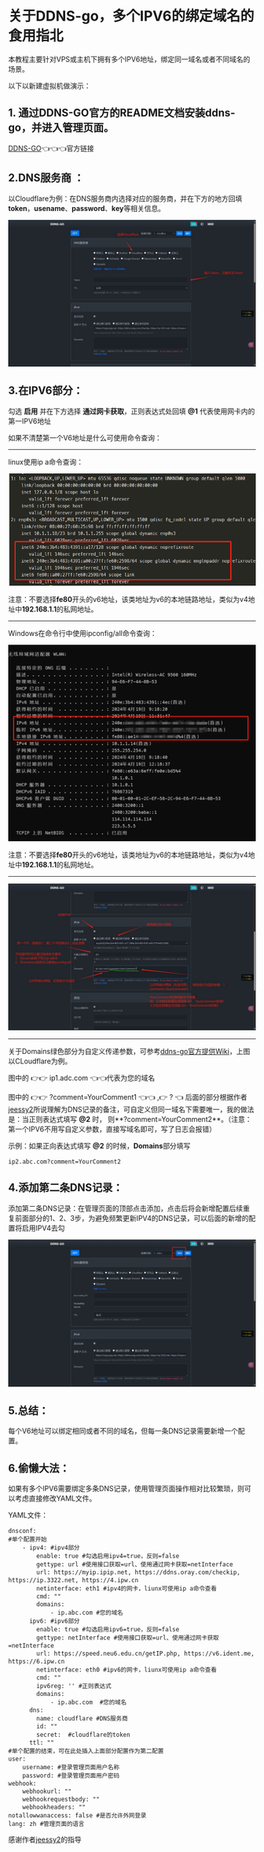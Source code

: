 # ﻿**关于DDNS-go，多个IPV6的绑定域名的食用指北**

本教程主要针对VPS或主机下拥有多个IPV6地址，绑定同一域名或者不同域名的场景。

以下以新建虚拟机做演示：

## 1. 通过DDNS-GO官方的README文档安装ddns-go，并进入管理页面。
[DDNS-GO](https://github.com/jeessy2/ddns-go)👈👈👈官方链接

## 2.DNS服务商 ：
以Cloudflare为例：在DNS服务商内选择对应的服务商，并在下方的地方回填**token**，**usename**、**password**、**key**等相关信息。

![](2024-04-19_dtv0v/DDNS-go.IPV6.001.jpeg)

## 3.在IPV6部分：
勾选 **启用** 并在下方选择 **通过网卡获取**，正则表达式处回填 **@1** 代表使用网卡内的第一IPV6地址

如果不清楚第一个V6地址是什么可使用命令查询：
***
linux使用ip a命令查询：

![](2024-04-19_dtv0v/DDNS-go.IPV6.002.png)

注意：不要选择**fe80**开头的v6地址，该类地址为v6的本地链路地址，类似为v4地址中**192.168.1.1**的私网地址。
***
Windows在命令行中使用ipconfig/all命令查询：

![](DDNS-go.IPV6.003.png)

注意：不要选择**fe80**开头的v6地址，该类地址为v6的本地链路地址，类似为v4地址中**192.168.1.1**的私网地址。
***
![](2024-04-19_dtv0v/DDNS-go.IPV6.004.jpeg.jpg)
***
关于Domains绿色部分为自定义传递参数，可参考[ddns-go官方提供Wiki](https://github.com/jeessy2/ddns-go/wiki/%E4%BC%A0%E9%80%92%E8%87%AA%E5%AE%9A%E4%B9%89%E5%8F%82%E6%95%B0)，上图以CLoudflare为例。

图中的 👉👉 ip1.adc.com 👈👈代表为您的域名

图中的 👉👉 ?comment=YourComment1 👈👈 ,👉 ? 👈 后面的部分根据作者[jeessy2](https://github.com/jeessy2)所说理解为DNS记录的备注，可自定义但同一域名下需要唯一，我的做法是：当正则表达式填写 **@2** 时， 则**?comment=YourComment2**。（注意：第一个IPV6不用写自定义参数，直接写域名即可，写了日志会报错）

示例：如果正向表达式填写 **@2** 的时候，**Domains**部分填写
````
ip2.abc.com?comment=YourComment2
````

## 4.添加第二条DNS记录：

添加第二条DNS记录：在管理页面的顶部点击添加，点击后将会新增配置后续重复前面部分的1、2、3步，为避免频繁更新IPV4的DNS记录，可以后面的新增的配置将启用IPV4去勾

![](2024-04-19_dtv0v/DDNS-go.IPV6.005.jpeg.png)

## 5.总结：

每个V6地址可以绑定相同或者不同的域名，但每一条DNS记录需要新增一个配置。

## 6.偷懒大法：

如果有多个IPV6需要绑定多条DNS记录，使用管理页面操作相对比较繁琐，则可以考虑直接修改YAML文件。

YAML文件：

````
dnsconf:
#单个配置开始
    - ipv4: #ipv4部分
        enable: true #勾选启用ipv4=true，反则=false
        gettype: url #使用接口获取=url、使用通过网卡获取=netInterface
        url: https://myip.ipip.net, https://ddns.oray.com/checkip, https://ip.3322.net, https://4.ipw.cn
        netinterface: eth1 #ipv4的网卡，liunx可使用ip a命令查看
        cmd: ""
        domains:
            - ip.abc.com #您的域名
      ipv6: #ipv6部分
        enable: true #勾选启用ipv6=true，反则=false
        gettype: netInterface #使用接口获取=url、使用通过网卡获取=netInterface
        url: https://speed.neu6.edu.cn/getIP.php, https://v6.ident.me, https://6.ipw.cn
        netinterface: eth0 #ipv6的网卡，liunx可使用ip a命令查看
        cmd: ""
        ipv6reg: '' #正则表达式
        domains:
            - ip.abc.com  #您的域名
      dns:
        name: cloudflare #DNS服务商
        id: ""
        secret:  #cloudflare的token
      ttl: ""
#单个配置的结束，可在此处插入上面部分配置作为第二配置
user:
    username: #登录管理页面用户名称
    password: #登录管理页面用户密码
webhook:
    webhookurl: ""
    webhookrequestbody: ""
    webhookheaders: ""
notallowwanaccess: false #是否允许外网登录
lang: zh #管理页面的语言
````




感谢作者[jeessy2](https://github.com/jeessy2)的指导

